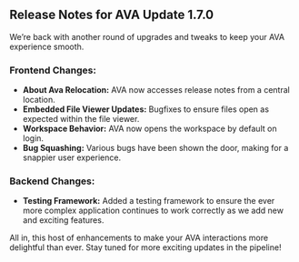 ## Release Notes for AVA Update 1.7.0

We’re back with another round of upgrades and tweaks to keep your AVA experience smooth.

### Frontend Changes:

- **About Ava Relocation:** AVA now accesses release notes from a central location.
- **Embedded File Viewer Updates:** Bugfixes to ensure files open as expected within the file viewer.
- **Workspace Behavior:** AVA now opens the workspace by default on login.
- **Bug Squashing:** Various bugs have been shown the door, making for a snappier user experience.

### Backend Changes:

- **Testing Framework:** Added a testing framework to ensure the ever more complex application continues to work correctly as we add new and exciting features.

All in, this host of enhancements to make your AVA interactions more delightful than ever. Stay tuned for more exciting updates in the pipeline!
